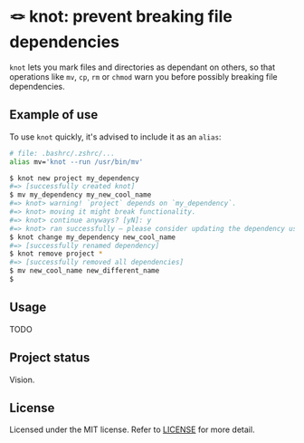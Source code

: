 # :knot: knot: prevent breaking file dependencies

`knot` lets you mark files and directories as dependant on others, so that operations like `mv`, `cp`, `rm` or `chmod` warn you before possibly breaking file dependencies.

## Example of use

To use `knot` quickly, it's advised to include it as an `alias`:

```sh
# file: .bashrc/.zshrc/...
alias mv='knot --run /usr/bin/mv'
```

```sh
$ knot new project my_dependency
#=> [successfully created knot]
$ mv my_dependency my_new_cool_name
#=> knot> warning! `project` depends on `my_dependency`.
#=> knot> moving it might break functionality.
#=> knot> continue anyways? [yN]: y
#=> knot> ran successfully — please consider updating the dependency using `knot --change`.
$ knot change my_dependency new_cool_name
#=> [successfully renamed dependency]
$ knot remove project *
#=> [successfully removed all dependencies]
$ mv new_cool_name new_different_name
$
```

## Usage

TODO

## Project status

Vision.

## License

Licensed under the MIT license. Refer to [LICENSE](./LICENSE) for more detail.
